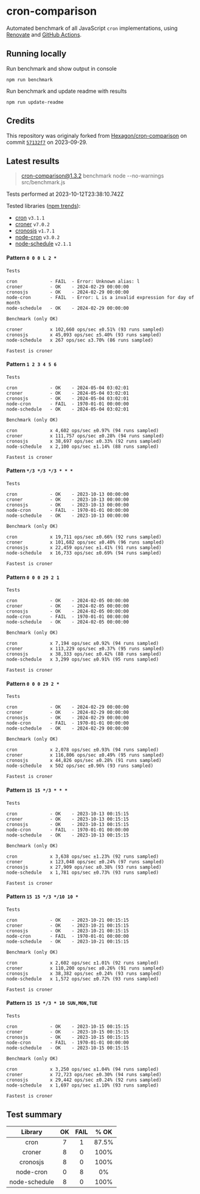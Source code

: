 # cron-comparison

Automated benchmark of all JavaScript `cron` implementations, using [Renovate](https://github.com/renovatebot/renovate) and [GitHub Actions](https://docs.github.com/en/actions).

## Running locally

Run benchmark and show output in console

`npm run benchmark`

Run benchmark and update readme with results

`npm run update-readme`

## Credits

This repository was originaly forked from [Hexagon/cron-comparison](https://github.com/Hexagon/cron-comparison) on commit [`57132f7`](https://github.com/Hexagon/cron-comparison/tree/57132f73323630ac2bc5d1022189b07be08ac773) on 2023-09-29.

## Latest results

> cron-comparison@1.3.2 benchmark
> node --no-warnings src/benchmark.js

Tests performed at 2023-10-12T23:38:10.742Z

Tested libraries ([npm trends](https://npmtrends.com/cron-vs-croner-vs-cronosjs-vs-node-cron-vs-node-schedule)):

- [cron](https://github.com/kelektiv/node-cron) `v3.1.1`
- [croner](https://github.com/hexagon/croner) `v7.0.2`
- [cronosjs](https://github.com/jaclarke/cronosjs) `v1.7.1`
- [node-cron](https://github.com/node-cron/node-cron) `v3.0.2`
- [node-schedule](https://github.com/node-schedule/node-schedule) `v2.1.1`

#### Pattern `0 0 0 L 2 *`

```
Tests

cron            - FAIL  - Error: Unknown alias: l
croner          - OK    - 2024-02-29 00:00:00
cronosjs        - OK    - 2024-02-29 00:00:00
node-cron       - FAIL  - Error: L is a invalid expression for day of month
node-schedule   - OK    - 2024-02-29 00:00:00

Benchmark (only OK)

croner          x 102,660 ops/sec ±0.51% (93 runs sampled)
cronosjs        x 45,093 ops/sec ±5.40% (93 runs sampled)
node-schedule   x 267 ops/sec ±3.70% (86 runs sampled)

Fastest is croner
```

#### Pattern `1 2 3 4 5 6`

```
Tests

cron            - OK    - 2024-05-04 03:02:01
croner          - OK    - 2024-05-04 03:02:01
cronosjs        - OK    - 2024-05-04 03:02:01
node-cron       - FAIL  - 1970-01-01 00:00:00
node-schedule   - OK    - 2024-05-04 03:02:01

Benchmark (only OK)

cron            x 4,602 ops/sec ±0.97% (94 runs sampled)
croner          x 111,757 ops/sec ±0.28% (94 runs sampled)
cronosjs        x 38,697 ops/sec ±0.33% (92 runs sampled)
node-schedule   x 2,100 ops/sec ±1.14% (88 runs sampled)

Fastest is croner
```

#### Pattern `*/3 */3 */3 * * *`

```
Tests

cron            - OK    - 2023-10-13 00:00:00
croner          - OK    - 2023-10-13 00:00:00
cronosjs        - OK    - 2023-10-13 00:00:00
node-cron       - FAIL  - 1970-01-01 00:00:00
node-schedule   - OK    - 2023-10-13 00:00:00

Benchmark (only OK)

cron            x 19,711 ops/sec ±0.66% (92 runs sampled)
croner          x 101,682 ops/sec ±0.40% (96 runs sampled)
cronosjs        x 22,459 ops/sec ±1.41% (91 runs sampled)
node-schedule   x 16,733 ops/sec ±0.69% (94 runs sampled)

Fastest is croner
```

#### Pattern `0 0 0 29 2 1`

```
Tests

cron            - OK    - 2024-02-05 00:00:00
croner          - OK    - 2024-02-05 00:00:00
cronosjs        - OK    - 2024-02-05 00:00:00
node-cron       - FAIL  - 1970-01-01 00:00:00
node-schedule   - OK    - 2024-02-05 00:00:00

Benchmark (only OK)

cron            x 7,194 ops/sec ±0.92% (94 runs sampled)
croner          x 113,229 ops/sec ±0.37% (95 runs sampled)
cronosjs        x 38,333 ops/sec ±0.42% (88 runs sampled)
node-schedule   x 3,299 ops/sec ±0.91% (95 runs sampled)

Fastest is croner
```

#### Pattern `0 0 0 29 2 *`

```
Tests

cron            - OK    - 2024-02-29 00:00:00
croner          - OK    - 2024-02-29 00:00:00
cronosjs        - OK    - 2024-02-29 00:00:00
node-cron       - FAIL  - 1970-01-01 00:00:00
node-schedule   - OK    - 2024-02-29 00:00:00

Benchmark (only OK)

cron            x 2,078 ops/sec ±0.93% (94 runs sampled)
croner          x 116,806 ops/sec ±0.49% (95 runs sampled)
cronosjs        x 44,826 ops/sec ±0.28% (91 runs sampled)
node-schedule   x 502 ops/sec ±0.96% (93 runs sampled)

Fastest is croner
```

#### Pattern `15 15 */3 * * *`

```
Tests

cron            - OK    - 2023-10-13 00:15:15
croner          - OK    - 2023-10-13 00:15:15
cronosjs        - OK    - 2023-10-13 00:15:15
node-cron       - FAIL  - 1970-01-01 00:00:00
node-schedule   - OK    - 2023-10-13 00:15:15

Benchmark (only OK)

cron            x 3,638 ops/sec ±1.23% (92 runs sampled)
croner          x 123,048 ops/sec ±0.24% (97 runs sampled)
cronosjs        x 27,909 ops/sec ±0.38% (93 runs sampled)
node-schedule   x 1,781 ops/sec ±0.73% (93 runs sampled)

Fastest is croner
```

#### Pattern `15 15 */3 */10 10 *`

```
Tests

cron            - OK    - 2023-10-21 00:15:15
croner          - OK    - 2023-10-21 00:15:15
cronosjs        - OK    - 2023-10-21 00:15:15
node-cron       - FAIL  - 1970-01-01 00:00:00
node-schedule   - OK    - 2023-10-21 00:15:15

Benchmark (only OK)

cron            x 2,602 ops/sec ±1.01% (92 runs sampled)
croner          x 110,200 ops/sec ±0.26% (91 runs sampled)
cronosjs        x 38,382 ops/sec ±0.24% (93 runs sampled)
node-schedule   x 1,572 ops/sec ±0.72% (93 runs sampled)

Fastest is croner
```

#### Pattern `15 15 */3 * 10 SUN,MON,TUE`

```
Tests

cron            - OK    - 2023-10-15 00:15:15
croner          - OK    - 2023-10-15 00:15:15
cronosjs        - OK    - 2023-10-15 00:15:15
node-cron       - FAIL  - 1970-01-01 00:00:00
node-schedule   - OK    - 2023-10-15 00:15:15

Benchmark (only OK)

cron            x 3,250 ops/sec ±1.04% (94 runs sampled)
croner          x 72,723 ops/sec ±0.30% (94 runs sampled)
cronosjs        x 29,442 ops/sec ±0.24% (92 runs sampled)
node-schedule   x 1,697 ops/sec ±1.10% (93 runs sampled)

Fastest is croner
```

## Test summary

|    Library    | OK  | FAIL | % OK  |
| :-----------: | :-: | :--: | :---: |
|     cron      |  7  |  1   | 87.5% |
|    croner     |  8  |  0   | 100%  |
|   cronosjs    |  8  |  0   | 100%  |
|   node-cron   |  0  |  8   |  0%   |
| node-schedule |  8  |  0   | 100%  |
